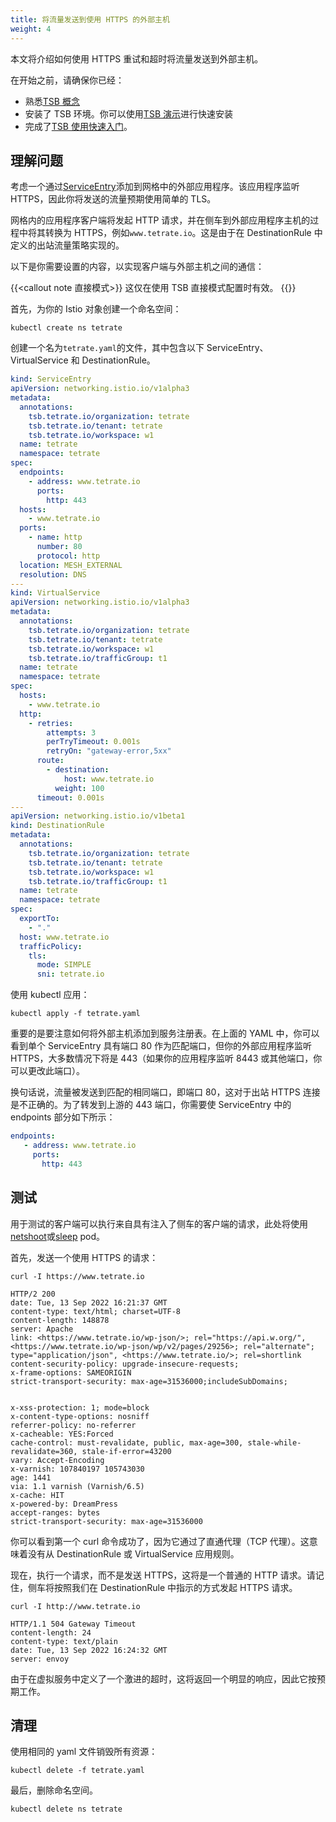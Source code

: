```yaml
---
title: 将流量发送到使用 HTTPS 的外部主机
weight: 4
---
```


本文将介绍如何使用 HTTPS 重试和超时将流量发送到外部主机。

在开始之前，请确保你已经：

- 熟悉[TSB 概念](../../../concepts/)
- 安装了 TSB 环境。你可以使用[TSB 演示](../../../setup/self-managed/demo-installation)进行快速安装
- 完成了[TSB 使用快速入门](../../../quickstart)。

## 理解问题

考虑一个通过[ServiceEntry](https://istio.io/latest/docs/reference/config/networking/service-entry/)添加到网格中的外部应用程序。该应用程序监听 HTTPS，因此你将发送的流量预期使用简单的 TLS。

网格内的应用程序客户端将发起 HTTP 请求，并在侧车到外部应用程序主机的过程中将其转换为 HTTPS，例如`www.tetrate.io`。这是由于在 DestinationRule 中定义的出站流量策略实现的。

以下是你需要设置的内容，以实现客户端与外部主机之间的通信：

{{<callout note 直接模式>}}
这仅在使用 TSB 直接模式配置时有效。
{{</callout>}}

首先，为你的 Istio 对象创建一个命名空间：

```
kubectl create ns tetrate
```

创建一个名为`tetrate.yaml`的文件，其中包含以下 ServiceEntry、VirtualService 和 DestinationRule。

```yaml
kind: ServiceEntry
apiVersion: networking.istio.io/v1alpha3
metadata:
  annotations:
    tsb.tetrate.io/organization: tetrate
    tsb.tetrate.io/tenant: tetrate
    tsb.tetrate.io/workspace: w1
  name: tetrate
  namespace: tetrate
spec:
  endpoints:
    - address: www.tetrate.io
      ports:
        http: 443
  hosts:
    - www.tetrate.io
  ports:
    - name: http
      number: 80
      protocol: http
  location: MESH_EXTERNAL
  resolution: DNS
---
kind: VirtualService
apiVersion: networking.istio.io/v1alpha3
metadata:
  annotations:
    tsb.tetrate.io/organization: tetrate
    tsb.tetrate.io/tenant: tetrate
    tsb.tetrate.io/workspace: w1
    tsb.tetrate.io/trafficGroup: t1
  name: tetrate
  namespace: tetrate
spec:
  hosts:
    - www.tetrate.io
  http:
    - retries:
        attempts: 3
        perTryTimeout: 0.001s
        retryOn: "gateway-error,5xx"
      route:
        - destination:
            host: www.tetrate.io
          weight: 100
      timeout: 0.001s
---
apiVersion: networking.istio.io/v1beta1
kind: DestinationRule
metadata:
  annotations:
    tsb.tetrate.io/organization: tetrate
    tsb.tetrate.io/tenant: tetrate
    tsb.tetrate.io/workspace: w1
    tsb.tetrate.io/trafficGroup: t1
  name: tetrate
  namespace: tetrate
spec:
  exportTo:
    - "."
  host: www.tetrate.io
  trafficPolicy:
    tls:
      mode: SIMPLE
      sni: tetrate.io
```

使用 kubectl 应用：

```
kubectl apply -f tetrate.yaml
```

重要的是要注意如何将外部主机添加到服务注册表。在上面的 YAML 中，你可以看到单个 ServiceEntry 具有端口 80 作为匹配端口，但你的外部应用程序监听 HTTPS，大多数情况下将是 443（如果你的应用程序监听 8443 或其他端口，你可以更改此端口）。

换句话说，流量被发送到匹配的相同端口，即端口 80，这对于出站 HTTPS 连接是不正确的。为了转发到上游的 443 端口，你需要使 ServiceEntry 中的 endpoints 部分如下所示：

```yaml
endpoints:
   - address: www.tetrate.io
     ports:
       http: 443
```

## 测试

用于测试的客户端可以执行来自具有注入了侧车的客户端的请求，此处将使用[netshoot](https://github.com/nicolaka/netshoot)或[sleep](../../../reference/samples/sleep-service) pod。

首先，发送一个使用 HTTPS 的请求：

```
curl -I https://www.tetrate.io
```

```
HTTP/2 200 
date: Tue, 13 Sep 2022 16:21:37 GMT
content-type: text/html; charset=UTF-8
content-length: 148878
server: Apache
link: <https://www.tetrate.io/wp-json/>; rel="https://api.w.org/", <https://www.tetrate.io/wp-json/wp/v2/pages/29256>; rel="alternate"; type="application/json", <https://www.tetrate.io/>; rel=shortlink
content-security-policy: upgrade-insecure-requests;
x-frame-options: SAMEORIGIN
strict-transport-security: max-age=31536000;includeSubDomains;


x-xss-protection: 1; mode=block
x-content-type-options: nosniff
referrer-policy: no-referrer
x-cacheable: YES:Forced
cache-control: must-revalidate, public, max-age=300, stale-while-revalidate=360, stale-if-error=43200
vary: Accept-Encoding
x-varnish: 107840197 105743030
age: 1441
via: 1.1 varnish (Varnish/6.5)
x-cache: HIT
x-powered-by: DreamPress
accept-ranges: bytes
strict-transport-security: max-age=31536000
```

你可以看到第一个 curl 命令成功了，因为它通过了直通代理（TCP 代理）。这意味着没有从 DestinationRule 或 VirtualService 应用规则。

现在，执行一个请求，而不是发送 HTTPS，这将是一个普通的 HTTP 请求。请记住，侧车将按照我们在 DestinationRule 中指示的方式发起 HTTPS 请求。

```
curl -I http://www.tetrate.io
```

```
HTTP/1.1 504 Gateway Timeout
content-length: 24
content-type: text/plain
date: Tue, 13 Sep 2022 16:24:32 GMT
server: envoy
```

由于在虚拟服务中定义了一个激进的超时，这将返回一个明显的响应，因此它按预期工作。

## 清理

使用相同的 yaml 文件销毁所有资源：

```
kubectl delete -f tetrate.yaml
```

最后，删除命名空间。

```
kubectl delete ns tetrate
```
